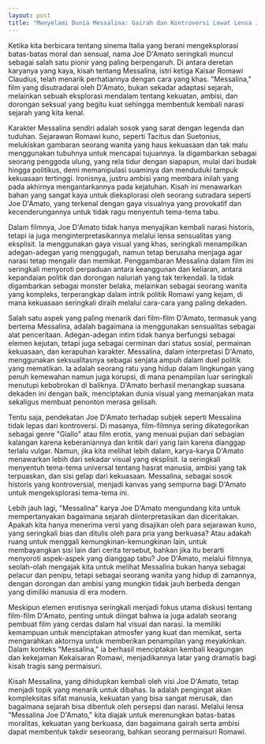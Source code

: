 ```yaml
---
layout: post
title: "Menyelami Dunia Messalina: Gairah dan Kontroversi Lewat Lensa Joe D'Amato"
---
```


Ketika kita berbicara tentang sinema Italia yang berani mengeksplorasi batas-batas moral dan sensual, nama Joe D'Amato seringkali muncul sebagai salah satu pionir yang paling berpengaruh. Di antara deretan karyanya yang kaya, kisah tentang Messalina, istri ketiga Kaisar Romawi Claudius, telah menarik perhatiannya dengan cara yang khas. "Messalina," film yang disutradarai oleh D'Amato, bukan sekadar adaptasi sejarah, melainkan sebuah eksplorasi mendalam tentang kekuatan, ambisi, dan dorongan seksual yang begitu kuat sehingga membentuk kembali narasi sejarah yang kita kenal.

Karakter Messalina sendiri adalah sosok yang sarat dengan legenda dan tuduhan. Sejarawan Romawi kuno, seperti Tacitus dan Suetonius, melukiskan gambaran seorang wanita yang haus kekuasaan dan tak malu menggunakan tubuhnya untuk mencapai tujuannya. Ia digambarkan sebagai seorang penggoda ulung, yang rela tidur dengan siapapun, mulai dari budak hingga politikus, demi memanipulasi suaminya dan menduduki tampuk kekuasaan tertinggi. Ironisnya, justru ambisi yang membara inilah yang pada akhirnya mengantarkannya pada kejatuhan. Kisah ini menawarkan bahan yang sangat kaya untuk dieksplorasi oleh seorang sutradara seperti Joe D'Amato, yang terkenal dengan gaya visualnya yang provokatif dan kecenderungannya untuk tidak ragu menyentuh tema-tema tabu.

Dalam filmnya, Joe D'Amato tidak hanya menyajikan kembali narasi historis, tetapi ia juga menginterpretasikannya melalui lensa sensualitas yang eksplisit. Ia menggunakan gaya visual yang khas, seringkali menampilkan adegan-adegan yang menggugah, namun tetap berusaha menjaga agar narasi tetap mengalir dan memikat. Penggambaran Messalina dalam film ini seringkali menyoroti perpaduan antara keanggunan dan keliaran, antara kepandaian politik dan dorongan naluriah yang tak terkendali. Ia tidak digambarkan sebagai monster belaka, melainkan sebagai seorang wanita yang kompleks, terperangkap dalam intrik politik Romawi yang kejam, di mana kekuasaan seringkali diraih melalui cara-cara yang paling dekaden.

Salah satu aspek yang paling menarik dari film-film D'Amato, termasuk yang bertema Messalina, adalah bagaimana ia menggunakan sensualitas sebagai alat penceritaan. Adegan-adegan intim tidak hanya berfungsi sebagai elemen kejutan, tetapi juga sebagai cerminan dari status sosial, permainan kekuasaan, dan kerapuhan karakter. Messalina, dalam interpretasi D'Amato, menggunakan seksualitasnya sebagai senjata ampuh dalam duel politik yang mematikan. Ia adalah seorang ratu yang hidup dalam lingkungan yang penuh kemewahan namun juga korupsi, di mana penampilan luar seringkali menutupi kebobrokan di baliknya. D'Amato berhasil menangkap suasana dekaden ini dengan baik, menciptakan dunia visual yang memanjakan mata sekaligus membuat penonton merasa gelisah.

Tentu saja, pendekatan Joe D'Amato terhadap subjek seperti Messalina tidak lepas dari kontroversi. Di masanya, film-filmnya sering dikategorikan sebagai genre "Giallo" atau film erotis, yang menuai pujian dari sebagian kalangan karena keberaniannya dan kritik dari yang lain karena dianggap terlalu vulgar. Namun, jika kita melihat lebih dalam, karya-karya D'Amato menawarkan lebih dari sekadar visual yang eksplisit. Ia seringkali menyentuh tema-tema universal tentang hasrat manusia, ambisi yang tak terpuaskan, dan sisi gelap dari kekuasaan. Messalina, sebagai sosok historis yang kontroversial, menjadi kanvas yang sempurna bagi D'Amato untuk mengeksplorasi tema-tema ini.

Lebih jauh lagi, "Messalina" karya Joe D'Amato mengundang kita untuk mempertanyakan bagaimana sejarah diinterpretasikan dan diceritakan. Apakah kita hanya menerima versi yang disajikan oleh para sejarawan kuno, yang seringkali bias dan ditulis oleh para pria yang berkuasa? Atau adakah ruang untuk menggali kemungkinan-kemungkinan lain, untuk membayangkan sisi lain dari cerita tersebut, bahkan jika itu berarti menyoroti aspek-aspek yang dianggap tabu? Joe D'Amato, melalui filmnya, seolah-olah mengajak kita untuk melihat Messalina bukan hanya sebagai pelacur dan penipu, tetapi sebagai seorang wanita yang hidup di zamannya, dengan dorongan dan ambisi yang mungkin tidak jauh berbeda dengan yang dimiliki manusia di era modern.

Meskipun elemen erotisnya seringkali menjadi fokus utama diskusi tentang film-film D'Amato, penting untuk diingat bahwa ia juga adalah seorang pembuat film yang cerdas dalam hal visual dan narasi. Ia memiliki kemampuan untuk menciptakan atmosfer yang kuat dan memikat, serta mengarahkan aktornya untuk memberikan penampilan yang meyakinkan. Dalam konteks "Messalina," ia berhasil menciptakan kembali keagungan dan kekejaman Kekaisaran Romawi, menjadikannya latar yang dramatis bagi kisah tragis sang permaisuri.

Kisah Messalina, yang dihidupkan kembali oleh visi Joe D'Amato, tetap menjadi topik yang menarik untuk dibahas. Ia adalah pengingat akan kompleksitas sifat manusia, kekuatan yang bisa sangat merusak, dan bagaimana sejarah bisa dibentuk oleh persepsi dan narasi. Melalui lensa "Messalina Joe D'Amato," kita diajak untuk merenungkan batas-batas moralitas, kekuatan yang berkuasa, dan bagaimana gairah serta ambisi dapat membentuk takdir seseorang, bahkan seorang permaisuri Romawi.
